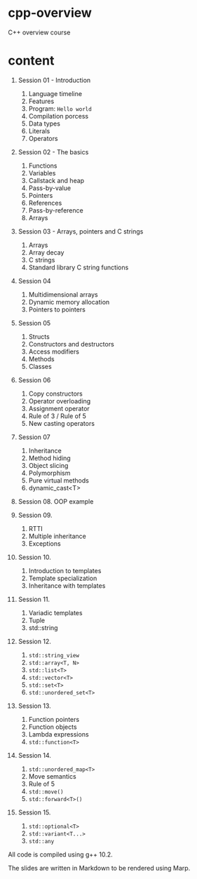# cpp-overview
C++ overview course

# content
1. Session 01 - Introduction
    1. Language timeline
    2. Features
    3. Program: `Hello world`
    4. Compilation porcess
    5. Data types
    6. Literals
    7. Operators
    
2. Session 02 - The basics
    1. Functions
    2. Variables
    3. Callstack and heap
    4. Pass-by-value
    5. Pointers
    6. References
    7. Pass-by-reference
    8. Arrays
    
3. Session 03 - Arrays, pointers and C strings
    1. Arrays
    2. Array decay
    3. C strings
    4. Standard library C string functions
    
4. Session 04
    1. Multidimensional arrays
    2. Dynamic memory allocation
    3. Pointers to pointers

5. Session 05
    1. Structs
    2. Constructors and destructors
    3. Access modifiers
    4. Methods
    5. Classes

6. Session 06
    1. Copy constructors
    2. Operator overloading
    3. Assignment operator
    4. Rule of 3 / Rule of 5
    5. New casting operators

7. Session 07
    1. Inheritance
    2. Method hiding
    3. Object slicing
    4. Polymorphism
    5. Pure virtual methods
    6. dynamic_cast&lt;T&gt;
    
8. Session 08. OOP example

9. Session 09.
    1. RTTI
    2. Multiple inheritance
    3. Exceptions
   
10. Session 10.
    1. Introduction to templates
    2. Template specialization
    3. Inheritance with templates

11. Session 11.
    1. Variadic templates
    2. Tuple
    3. std::string

12. Session 12.
    1. `std::string_view`
    2. `std::array<T, N>`
    3. `std::list<T>`
    4. `std::vector<T>`
    5. `std::set<T>`
    6. `std::unordered_set<T>`

13. Session 13.
	1. Function pointers
	2. Function objects
	3. Lambda expressions
	4. `std::function<T>`
   
14. Session 14.
    1. `std::unordered_map<T>`
    2. Move semantics
    3. Rule of 5
    4. `std::move()`
    5. `std::forward<T>()`

15. Session 15.
    1. `std::optional<T>`
    2. `std::variant<T...>`
    3. `std::any`

All code is compiled using g++ 10.2.

The slides are written in Markdown to be rendered using Marp.

 
